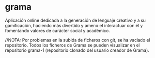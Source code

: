 # grama
Aplicación online dedicada a la generación de lenguaje creativo y a su gamificación, haciendo más divertido y ameno el interactuar con él y fomentando valores de carácter social y académico.



//NOTA: Por problemas en la subida de ficheros con git, se ha vaciado el repositorio. Todos los ficheros de Grama se pueden visualizar en el repositorio grama-1 (repositorio clonado del usuario creador de Grama).
